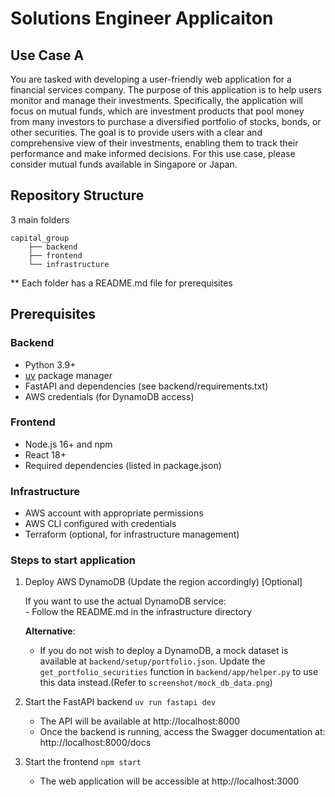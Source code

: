 # Solutions Engineer Applicaiton

## Use Case A
You are tasked with developing a user-friendly web application for a financial services company. The purpose of this application is to help users monitor and manage their investments. Specifically, the application will focus on mutual funds, which are investment products that pool money from many investors to purchase a diversified portfolio of stocks, bonds, or other securities. The goal is to provide users with a clear and comprehensive view of their investments, enabling them to track their performance and make informed decisions. For this use case, please consider mutual funds available in Singapore or Japan.

## Repository Structure
3 main folders
```
capital_group
    ├── backend
    ├── frontend
    └── infrastructure
```
** Each folder has a README.md file for prerequisites

## Prerequisites

### Backend
- Python 3.9+
- [uv](https://github.com/astral-sh/uv) package manager
- FastAPI and dependencies (see backend/requirements.txt)
- AWS credentials (for DynamoDB access)

### Frontend
- Node.js 16+ and npm
- React 18+
- Required dependencies (listed in package.json)

### Infrastructure
- AWS account with appropriate permissions
- AWS CLI configured with credentials
- Terraform (optional, for infrastructure management)

### Steps to start application
1. Deploy AWS DynamoDB (Update the region accordingly) [Optional]

    If you want to use the actual DynamoDB service:\
        - Follow the README.md in the infrastructure directory

    **Alternative**: 
    - If you do not wish to deploy a DynamoDB, a mock dataset is available at `backend/setup/portfolio.json`. Update the `get_portfolio_securities` function in `backend/app/helper.py` to use this data instead.(Refer to `screenshot/mock_db_data.png`)

2. Start the FastAPI backend `uv run fastapi dev`
    - The API will be available at http://localhost:8000
    - Once the backend is running, access the Swagger documentation at:
    http://localhost:8000/docs

3. Start the frontend `npm start`
    - The web application will be accessible at http://localhost:3000